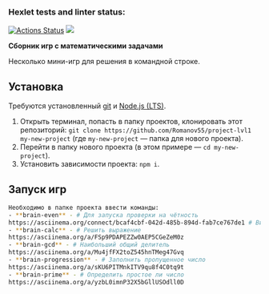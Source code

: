 ### Hexlet tests and linter status:
[![Actions Status](https://github.com/Romanov55/frontend-project-lvl1/workflows/hexlet-check/badge.svg)](https://github.com/Romanov55/frontend-project-lvl1/actions) <a href="https://codeclimate.com/github/Romanov55/project-lvl1/maintainability"><img src="https://api.codeclimate.com/v1/badges/ab6184aa01c1499b4663/maintainability" /></a>

**Сборник игр с математическими задачами**

Несколько мини-игр для решения в командной строке.
## Установка

Требуются установленный [git](https://git-scm.com/) и [Node.js (LTS)](https://nodejs.org/en/).

1. Открыть терминал, попасть в папку проектов, клонировать этот репозиторий: `git clone https://github.com/Romanov55/project-lvl1 my-new-project` (где `my-new-project` — папка для нового проекта).
2. Перейти в папку нового проекта (в этом примере — `cd my-new-project`).
3. Установить зависимости проекта: `npm i`.
## Запуск игр
```bash
Необходимо в папке проекта ввести команды: 
- **brain-even** - # Для запуска проверки на чётность
https://asciinema.org/connect/bcaf4cbf-042d-485b-894d-fab7ce767de1 # Видеоинструкция
- **brain-calc** - # Решить выражение
https://asciinema.org/a/FSp9PDAPEZZw0AEP5CGeZeM0z
- **brain-gcd** - # Наибольший общий делитель 
https://asciinema.org/a/Mu4jfFX2toZ545hnTMeg47Gvq
- **brain-progression** - # Заполнить пропущенное число
https://asciinema.org/a/sKU6PITMnkITV9qu8f4C0tq9t
- **brain-prime** - # Определить простое ли число
https://asciinema.org/a/yzbL0imnP32X5bGllUSOdll0D
```